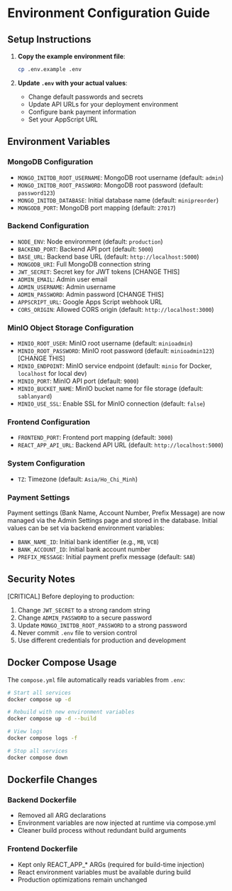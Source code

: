 # Environment Configuration Guide

## Setup Instructions

1. **Copy the example environment file**:
   ```bash
   cp .env.example .env
   ```

2. **Update `.env` with your actual values**:
   - Change default passwords and secrets
   - Update API URLs for your deployment environment
   - Configure bank payment information
   - Set your AppScript URL

## Environment Variables

### MongoDB Configuration
- `MONGO_INITDB_ROOT_USERNAME`: MongoDB root username (default: `admin`)
- `MONGO_INITDB_ROOT_PASSWORD`: MongoDB root password (default: `password123`)
- `MONGO_INITDB_DATABASE`: Initial database name (default: `minipreorder`)
- `MONGODB_PORT`: MongoDB port mapping (default: `27017`)

### Backend Configuration
- `NODE_ENV`: Node environment (default: `production`)
- `BACKEND_PORT`: Backend API port (default: `5000`)
- `BASE_URL`: Backend base URL (default: `http://localhost:5000`)
- `MONGODB_URI`: Full MongoDB connection string
- `JWT_SECRET`: Secret key for JWT tokens [CHANGE THIS]
- `ADMIN_EMAIL`: Admin user email
- `ADMIN_USERNAME`: Admin username
- `ADMIN_PASSWORD`: Admin password [CHANGE THIS]
- `APPSCRIPT_URL`: Google Apps Script webhook URL
- `CORS_ORIGIN`: Allowed CORS origin (default: `http://localhost:3000`)

### MinIO Object Storage Configuration
- `MINIO_ROOT_USER`: MinIO root username (default: `minioadmin`)
- `MINIO_ROOT_PASSWORD`: MinIO root password (default: `minioadmin123`) [CHANGE THIS]
- `MINIO_ENDPOINT`: MinIO service endpoint (default: `minio` for Docker, `localhost` for local dev)
- `MINIO_PORT`: MinIO API port (default: `9000`)
- `MINIO_BUCKET_NAME`: MinIO bucket name for file storage (default: `sablanyard`)
- `MINIO_USE_SSL`: Enable SSL for MinIO connection (default: `false`)

### Frontend Configuration
- `FRONTEND_PORT`: Frontend port mapping (default: `3000`)
- `REACT_APP_API_URL`: Backend API URL (default: `http://localhost:5000`)

### System Configuration
- `TZ`: Timezone (default: `Asia/Ho_Chi_Minh`)

### Payment Settings
Payment settings (Bank Name, Account Number, Prefix Message) are now managed via the Admin Settings page and stored in the database. Initial values can be set via backend environment variables:
- `BANK_NAME_ID`: Initial bank identifier (e.g., `MB`, `VCB`)
- `BANK_ACCOUNT_ID`: Initial bank account number
- `PREFIX_MESSAGE`: Initial payment prefix message (default: `SAB`)

## Security Notes

[CRITICAL] Before deploying to production:
1. Change `JWT_SECRET` to a strong random string
2. Change `ADMIN_PASSWORD` to a secure password
3. Update `MONGO_INITDB_ROOT_PASSWORD` to a strong password
4. Never commit `.env` file to version control
5. Use different credentials for production and development

## Docker Compose Usage

The `compose.yml` file automatically reads variables from `.env`:

```bash
# Start all services
docker compose up -d

# Rebuild with new environment variables
docker compose up -d --build

# View logs
docker compose logs -f

# Stop all services
docker compose down
```

## Dockerfile Changes

### Backend Dockerfile
- Removed all ARG declarations
- Environment variables are now injected at runtime via compose.yml
- Cleaner build process without redundant build arguments

### Frontend Dockerfile
- Kept only REACT_APP_* ARGs (required for build-time injection)
- React environment variables must be available during build
- Production optimizations remain unchanged
